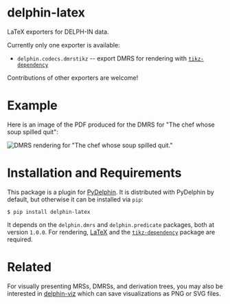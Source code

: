 # delphin-latex

LaTeX exporters for DELPH-IN data.

Currently only one exporter is available:

* `delphin.codecs.dmrstikz` -- export DMRS for rendering with
  [`tikz-dependency`][]

Contributions of other exporters are welcome!


# Example

Here is an image of the PDF produced for the DMRS for "The chef whose
soup spilled quit":

![DMRS rendering for "The chef whose soup spilled quit."](images/dmrs-tikz-pdf.png)


# Installation and Requirements

This package is a plugin for [PyDelphin][]. It is distributed with
PyDelphin by default, but otherwise it can be installed via `pip`:

``` console
$ pip install delphin-latex
```

It depends on the `delphin.dmrs` and `delphin.predicate` packages,
both at version `1.0.0`. For rendering, [LaTeX][] and the
[`tikz-dependency`] package are required.


# Related

For visually presenting MRSs, DMRSs, and derivation trees, you may
also be interested in [delphin-viz][] which can save visualizations as
PNG or SVG files.

[delphin-viz]: https://github.com/delph-in/delphin-viz
[LaTeX]: https://www.latex-project.org/
[PyDelphin]: https://github.com/delph-in/pydelphin/
[`tikz-dependency`]: https://ctan.org/pkg/tikz-dependency

